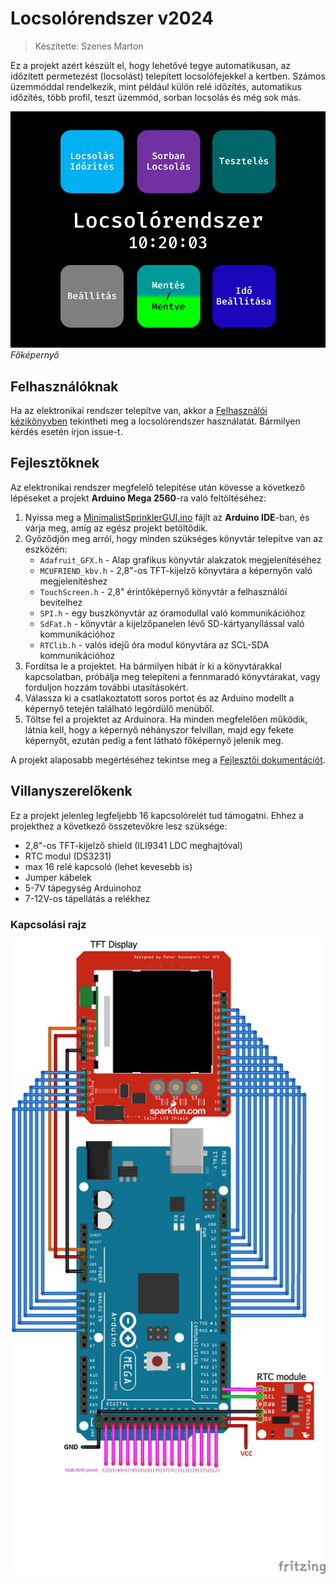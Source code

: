 # Locsolórendszer v2024

> Készítette: Szenes Marton

Ez a projekt azért készült el, hogy lehetővé tegye automatikusan, az időzített permetezést (locsolást) telepített locsolófejekkel a kertben.
Számos üzemmóddal rendelkezik, mint például külön relé időzítés, automatikus időzítés, több profil, teszt üzemmód, sorban locsolás és még sok más.

![SprinkleSystemMainScreen](Documentacion/screenshots/mainMenuScreen.png)
_Főképernyő_

## Felhasználóknak

Ha az elektronikai rendszer telepítve van, akkor a [Felhasználói kézikönyvben](Documentacion/UserManual.md) tekintheti meg a locsolórendszer használatát.
Bármilyen kérdés esetén írjon issue-t.

## Fejlesztőknek

Az elektronikai rendszer megfelelő telepítése után kövesse a következő lépéseket a projekt **Arduino Mega 2560**-ra való feltöltéséhez:
1. Nyissa meg a [MinimalistSprinklerGUI.ino](MinimalistSprinklerGUI/MinimalistSprinklerGUI.ino) fájlt az **Arduino IDE**-ban, és várja meg, amíg az egész projekt betöltődik.
2. Győződjön meg arról, hogy minden szükséges könyvtár telepítve van az eszközén:
   - `Adafruit_GFX.h` - Alap grafikus könyvtár alakzatok megjelenítéséhez
   - `MCUFRIEND_kbv.h` - 2,8"-os TFT-kijelző könyvtára a képernyőn való megjelenítéshez
   - `TouchScreen.h` - 2,8" érintőképernyő könyvtár a felhasználói bevitelhez
   - `SPI.h` - egy buszkönyvtár az óramodullal való kommunikációhoz
   - `SdFat.h` - könyvtár a kijelzőpanelen lévő SD-kártyanyílással való kommunikációhoz
   - `RTClib.h` - valós idejű óra modul könyvtára az SCL-SDA kommunikációhoz
3. Fordítsa le a projektet. Ha bármilyen hibát ír ki a könyvtárakkal kapcsolatban, próbálja meg telepíteni a fennmaradó könyvtárakat, vagy forduljon hozzám további utasításokért.
4. Válassza ki a csatlakoztatott soros portot és az Arduino modellt a képernyő tetején található legördülő menüből.
5. Töltse fel a projektet az Arduinora. Ha minden megfelelően működik, látnia kell, hogy a képernyő néhányszor felvillan, majd egy fekete képernyőt, ezután pedig a fent látható főképernyő jelenik meg.

A projekt alaposabb megértéséhez tekintse meg a [Fejlesztői dokumentációt](Documentacion/DevDoc.md).

## Villanyszerelőkenk

Ez a projekt jelenleg legfeljebb 16 kapcsolórelét tud támogatni. Ehhez a projekthez a következő összetevőkre lesz szüksége:

- 2,8"-os TFT-kijelző shield (ILI9341 LDC meghajtóval)
- RTC modul (DS3231)
- max 16 relé kapcsoló (lehet kevesebb is)
- Jumper kábelek
- 5-7V tápegység Arduinohoz
- 7-12V-os tápellátás a relékhez

### Kapcsolási rajz

![Schematic](assets/Schematics/Locsolorendszer-mega-kapcsolas.png)
